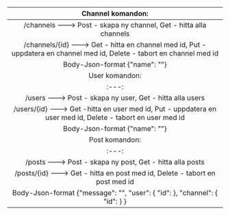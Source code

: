 |Channel komandon: |
|:---:|
|/channels ---> Post - skapa ny channel, Get - hitta alla channels|
|/channels/{id} ---> Get - hitta en channel med id, Put - uppdatera en channel med id, Delete - tabort en channel med id|
|Body-Json-format {"name": ""}|
|User komandon:|
|:---:|
|/users ---> Post - skapa ny user, Get - hitta alla users|
|/users/{id} ---> Get -hitta en user med id, Put - uppdatera en user med id, Delete - tabort en user med id|
|Body-Json-format {"name": ""}|
|Post komandon:|
|:---:|
|/posts ---> Post - skapa ny post, Get - hitta alla posts|
|/posts/{id} ---> Get - hitta en post med id, Delete - tabort en post med id|
|Body-Json-format {"message": "", "user": { "id": }, "channel": { "id": } }|
